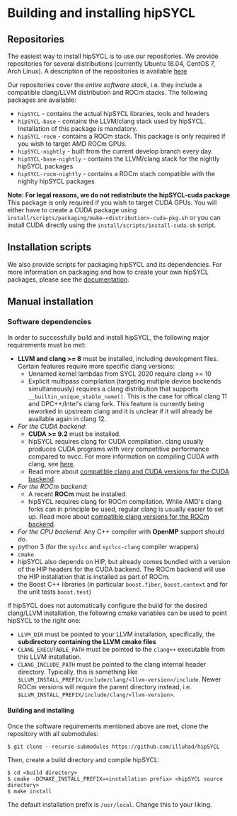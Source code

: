 
# Building and installing hipSYCL

## Repositories
The easiest way to install hipSYCL is to use our repositories. We provide repositories for several distributions (currently Ubuntu 18.04, CentOS 7, Arch Linux). A description of the repositories is available [here](../install/scripts/README.md#installing-from-repositories)

Our repositories cover the *entire software stack*, i.e. they include a compatible clang/LLVM distribution and ROCm stacks. The following packages are available:
* `hipSYCL` - contains the actual hipSYCL libraries, tools and headers
* `hipSYCL-base` - contains the LLVM/clang stack used by hipSYCL. Installation of this package is mandatory.
* `hipSYCL-rocm` - contains a ROCm stack. This package is only required if you wish to target AMD ROCm GPUs.
* `hipSYCL-nightly` - built from the current develop branch every day.
* `hipSYCL-base-nightly` - contains the LLVM/clang stack for the nightly hipSYCL packages
* `hipSYCL-rocm-nightly` - contains a ROCm stach compatible with the nighlty hipSYCL packages

**Note: For legal reasons, we do not redistribute the hipSYCL-cuda package** This package is only required if you wish to target CUDA GPUs. You will either have to create a CUDA package using `install/scripts/packaging/make-<distribution>-cuda-pkg.sh` or you can install CUDA directly using the `install/scripts/install-cuda.sh` script.


## Installation scripts
We also provide scripts for packaging hipSYCL and its dependencies. For more information on packaging and how to create your own hipSYCL packages, please see the [documentation](../install/scripts/README.md).

## Manual installation

### Software dependencies
In order to successfully build and install hipSYCL, the following major requirements must be met:

* **LLVM and clang >= 8** must be installed, including development files. Certain features require more specific clang versions:
  * Unnamed kernel lambdas from SYCL 2020 require clang >= 10
  * Explicit multipass compilation (targeting multiple device backends simultaneously) requires a clang distribution that supports `__builtin_unique_stable_name()`. This is the case for offical clang 11 and DPC++/Intel's clang fork. This feature is currently being reworked in upstream clang and it is unclear if it will already be available again in clang 12.
* *For the CUDA backend*: 
  * **CUDA >= 9.2** must be installed.
  * hipSYCL requires clang for CUDA compilation. clang usually produces CUDA programs with very competitive performance compared to nvcc. For more information on compiling CUDA with clang, see [here](http://llvm.org/docs/CompileCudaWithLLVM.html).
  * Read more about [compatible clang and CUDA versions for the CUDA backend](install-cuda.md).
* *For the ROCm backend*: 
  * A recent **ROCm** must be installed. 
  * hipSYCL requires clang for ROCm compilation. While AMD's clang forks can in principle be used, regular clang is usually easier to set up. Read more about [compatible clang versions for the ROCm backend](install-rocm.md).
* *For the CPU backend*: Any C++ compiler with **OpenMP** support should do.
* python 3 (for the `syclcc` and `syclcc-clang` compiler wrappers)
* `cmake`
* hipSYCL also depends on HIP, but already comes bundled with a version of the HIP headers for the CUDA backend. The ROCm backend will use the HIP installation that is installed as part of ROCm.
* the Boost C++ libraries (in particular `boost.fiber`, `boost.context` and for the unit tests `boost.test`)

If hipSYCL does not automatically configure the build for the desired clang/LLVM installation, the following cmake variables can be used to point hipSYCL to the right one:
* `LLVM_DIR` must be pointed to your LLVM installation, specifically, the **subdirectory containing the LLVM cmake files**
* `CLANG_EXECUTABLE_PATH` must be pointed to the `clang++` executable from this LLVM installation.
* `CLANG_INCLUDE_PATH` must be pointed to the clang internal header directory. Typically, this is something like `$LLVM_INSTALL_PREFIX/include/clang/<llvm-version>/include`. Newer ROCm versions will require the parent directory instead, i.e. `$LLVM_INSTALL_PREFIX/include/clang/<llvm-version>`.

#### Building and installing 

Once the software requirements mentioned above are met, clone the repository with all submodules:
```
$ git clone --recurse-submodules https://github.com/illuhad/hipSYCL
```
Then, create a build directory and compile hipSYCL:
```
$ cd <build directory>
$ cmake -DCMAKE_INSTALL_PREFIX=<installation prefix> <hipSYCL source directory>
$ make install
```
The default installation prefix is `/usr/local`. Change this to your liking.
